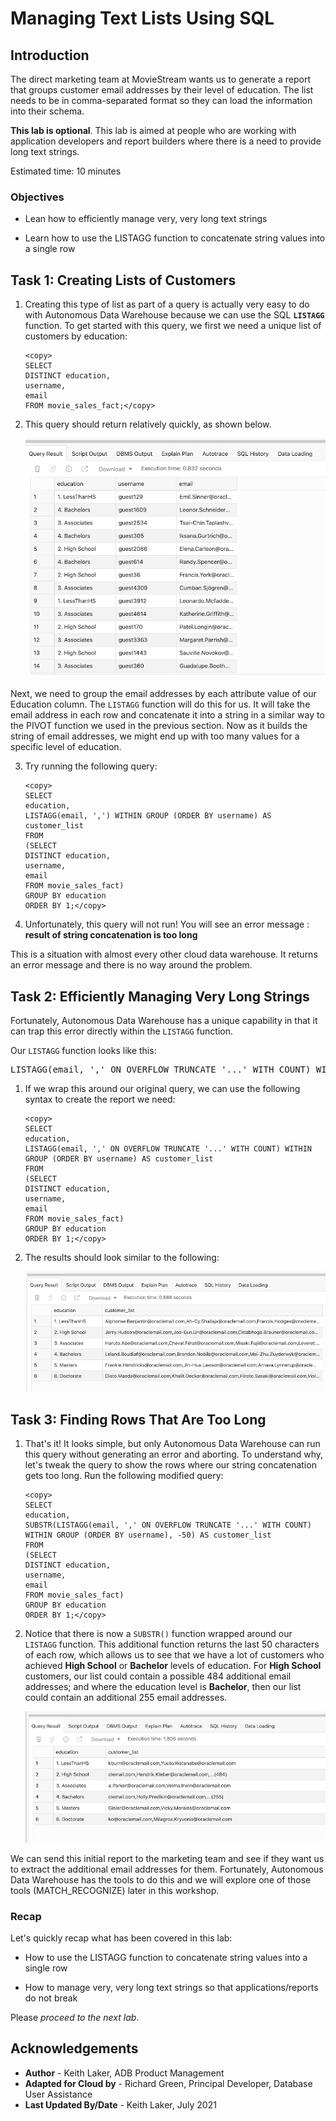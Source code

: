 ﻿# Managing Text Lists Using SQL

## Introduction

The direct marketing team at MovieStream wants us to generate a report that groups customer email addresses by their level of education. The list needs to be in comma-separated format so they can load the information into their schema.

**This lab is optional**. This lab is aimed at people who are working with application developers and report builders where there is a need to provide long text strings.

Estimated time: 10 minutes

### Objectives

-  Lean how to efficiently manage very, very long text strings

- Learn how to use the LISTAGG function to concatenate string values into a single row

## Task 1: Creating Lists of Customers 

1. Creating this type of list as part of a query is actually very easy to do with Autonomous Data Warehouse because we can use the SQL **`LISTAGG`** function. To get started with this query, we first we need a unique list of customers by education:

    ```
    <copy>
    SELECT
    DISTINCT education,
    username,
    email
    FROM movie_sales_fact;</copy>
    ```
2. This query should return relatively quickly, as shown below.

    ![Initial query results grouping customer email addresses by level of education](images/3038282318.png)

Next, we need to group the email addresses by each attribute value of our Education column. The `LISTAGG` function will do this for us. It will take the email address in each row and concatenate it into a string in a similar way to the PIVOT function we used in the previous section. Now as it builds the string of email addresses, we might end up with too many values for a specific level of education.

3. Try running the following query:

    ```
    <copy>
    SELECT
    education,
    LISTAGG(email, ',') WITHIN GROUP (ORDER BY username) AS customer_list
    FROM
    (SELECT
    DISTINCT education,
    username,
    email
    FROM movie_sales_fact)
    GROUP BY education
    ORDER BY 1;</copy>
    ```

4. Unfortunately, this query will not run! You will see an error message : **result of string concatenation is too long**

This is a situation with almost every other cloud data warehouse. It returns an error message and there is no way around the problem.


## Task 2: Efficiently Managing Very Long Strings 

Fortunately, Autonomous Data Warehouse has a unique capability in that it can trap this error directly within the `LISTAGG` function.

Our `LISTAGG` function looks like this:

<pre>LISTAGG(email, ',' ON OVERFLOW TRUNCATE '...' WITH COUNT) WITHIN GROUP (ORDER BY username) AS customer_list</pre>

1. If we wrap this around our original query, we can use the following syntax to create the report we need:

    ```
    <copy>
    SELECT
    education,
    LISTAGG(email, ',' ON OVERFLOW TRUNCATE '...' WITH COUNT) WITHIN GROUP (ORDER BY username) AS customer_list
    FROM
    (SELECT
    DISTINCT education,
    username,
    email
    FROM movie_sales_fact)
    GROUP BY education
    ORDER BY 1;</copy>
    ```

2. The results should look similar to the following:

    ![Query result using LISTAGG](images/3038282317.png)

## Task 3: Finding Rows That Are Too Long 

1. That's it! It looks simple, but only Autonomous Data Warehouse can run this query without generating an error and aborting. To understand why, let's tweak the query to show the rows where our string concatenation gets too long. Run the following modified query:

    ```
    <copy>
    SELECT
    education,
    SUBSTR(LISTAGG(email, ',' ON OVERFLOW TRUNCATE '...' WITH COUNT) WITHIN GROUP (ORDER BY username), -50) AS customer_list
    FROM
    (SELECT
    DISTINCT education,
    username,
    email
    FROM movie_sales_fact)
    GROUP BY education
    ORDER BY 1;</copy>
    ```

2. Notice that there is now a `SUBSTR()` function wrapped around our `LISTAGG` function. This additional function returns the last 50 characters of each row, which allows us to see that we have a lot of customers who achieved **High School** or **Bachelor** levels of education. For **High School** customers, our list could contain a possible 484 additional email addresses; and where the education level is **Bachelor**, then our list could contain an additional 255 email addresses. 

    ![Result of query with SUBSTR() function wrapped around LISTAGG function](images/3038282316.png)

We can send this initial report to the marketing team and see if they want us to extract the additional email addresses for them. Fortunately, Autonomous Data Warehouse has the tools to do this and we will explore one of those tools (MATCH_RECOGNIZE) later in this workshop.

### Recap

Let's quickly recap what has been covered in this lab:


- How to use the LISTAGG function to concatenate string values into a single row

- How to manage very, very long text strings so that applications/reports do not break


Please *proceed to the next lab*.

## **Acknowledgements**

- **Author** - Keith Laker, ADB Product Management
- **Adapted for Cloud by** - Richard Green, Principal Developer, Database User Assistance
- **Last Updated By/Date** - Keith Laker, July 2021
